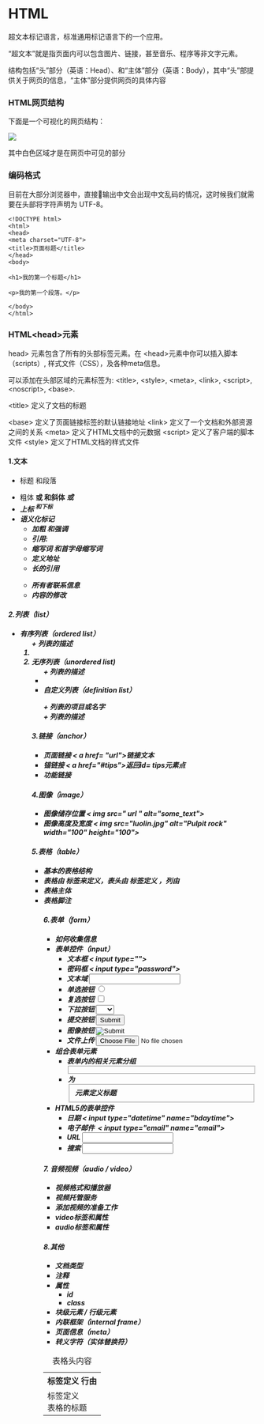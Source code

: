 # HTML

超文本标记语言，标准通用标记语言下的一个应用。

“超文本”就是指页面内可以包含图片、链接，甚至音乐、程序等非文字元素。

结构包括“头”部分（英语：Head）、和“主体”部分（英语：Body），其中“头”部提供关于网页的信息，“主体”部分提供网页的具体内容  

### HTML网页结构

下面是一个可视化的网页结构：

![](http://ogjdtuxan.bkt.clouddn.com/html_struct.png) 

其中白色区域才是在网页中可见的部分

### 编码格式

目前在大部分浏览器中，直接输出中文会出现中文乱码的情况，这时候我们就需要在头部将字符声明为 UTF-8。  

```
<!DOCTYPE html>
<html>
<head>
<meta charset="UTF-8">
<title>页面标题</title>
</head>
<body>
 
<h1>我的第一个标题</h1>
 
<p>我的第一个段落。</p>
 
</body>
</html> 
```

### HTML&lt;head>元素

head&gt; 元素包含了所有的头部标签元素。在 &lt;head&gt;元素中你可以插入脚本（scripts）, 样式文件（CSS），及各种meta信息。

可以添加在头部区域的元素标签为: &lt;title>, &lt;style>, &lt;meta>, &lt;link>, &lt;script>, &lt;noscript>, &lt;base>.  

&lt;title> 		定义了文档的标题

&lt;base>		定义了页面链接标签的默认链接地址
&lt;link>       	定义了一个文档和外部资源之间的关系
&lt;meta>		定义了HTML文档中的元数据
&lt;script>		定义了客户端的脚本文件
&lt;style>	        定义了HTML文档的样式文件 

#### 1.文本

* 标题 <h1-h6> 和段落   <p></p>
* 粗体 <strong> 或<b>  和斜体  <em>或<i>
* 上标  <sup>  和下标  <sub>
* 语义化标记
  * 加粗  <b>  和强调 <strong>
  * 引用:   <cite>
  * 缩写词  <abbr>  和首字母缩写词
  * 定义地址  <address>  
  * 长的引用  <blockquote>
  * 所有者联系信息
  * 内容的修改

#### 2.列表（list）

* 有序列表（ordered list）  <ol> +  列表的描述 <li>
* 无序列表（unordered list)   <ul>  + 列表的描述  <li>
* 自定义列表（definition list）<dl>   + 列表的项目或名字 <dt>  + 列表的描述 <dd>

#### 3.链接（anchor）

* 页面链接   < a href= "url">*链接文本*</a> 
* 锚链接 < a href="#tips">返回id= tips元素点</a> 
* 功能链接

#### 4.图像（image）

* 图像储存位置    < img src=" url " alt="some_text"> 
* 图像高度及宽度   < img src="luolin.jpg" alt="Pulpit rock" width="100" height="100"> 

#### 5.表格（table）

* 基本的表格结构  
* 表格由 <table> 标签来定义，表头由<th>标签定义 行由 <tr> 标签定义 ，列由 <td> 标签定义 
* 表格的标题   <caption>
* 表格头内容   <thead>
* 表格主体   <tbody>
* 表格脚注   <tfoot>

#### 6.表单（form）

* 如何收集信息
* 表单控件（input）
  * 文本框  < input type="">
  * 密码框   < input type="password">  
  * 文本域   <input type="text">  
  * 单选按钮  <input type="radio"> 
  * 复选按钮  <input type="checkbox">   
  * 下拉按钮  <select>  + <optgroup> +  <option>  
  * 提交按钮  <input type="submit">  
  * 图像按钮  <input type="image"> 
  * 文件上传  <input type="file">
* 组合表单元素
  * 表单内的相关元素分组   <fieldset>
  * <legend>   为 <fieldset>元素定义标题 
* HTML5的表单控件
  * 日期    < input type="datetime" name="bdaytime"> 
  * 电子邮件    < input type="email" name="email"> 
  * URL     <input type="url" name="homepage"> 
  * 搜索  <input type="search" name="googlesearch"> 

#### 7. 音频视频（audio / video）

* 视频格式和播放器   
* 视频托管服务
* 添加视频的准备工作
* video标签和属性
* audio标签和属性

#### 8.其他

* 文档类型
* 注释  <!--  -->
* 属性
  * id
  * class
* 块级元素  /  行级元素
* 内联框架（internal frame）
* 页面信息（meta）
* 转义字符（实体替换符）





















